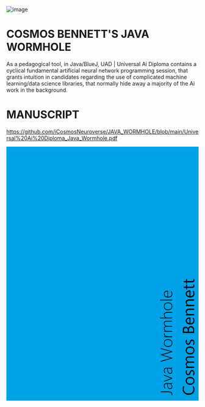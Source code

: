 ![image]( ttps://github.com/iCosmosNeuroverse/JAVA_WORMHOLE/blob/main/Layout_Java_Cosmos.png)


# COSMOS BENNETT'S JAVA WORMHOLE
As a pedagogical tool, in Java/BlueJ, UAD | Universal Ai Diploma contains a cyclical fundamental artificial neural network programming session, that grants intuition in candidates regarding the use of complicated machine learning/data science libraries, that normally hide away a majority of the Ai work in the background. 


# MANUSCRIPT

https://github.com/iCosmosNeuroverse/JAVA_WORMHOLE/blob/main/Universal%20Ai%20Diploma_Java_Wormhole.pdf





![image](https://github.com/iCosmosNeuroverse/JAVA_WORMHOLE/blob/main/document%20banner.png)

